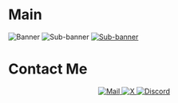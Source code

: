 # Main
<a>
    <img alt="Banner" src="https://github.com/hayfidev/hayfii/blob/main/banner.png">
</a>
<a>
    <img alt="Sub-banner" src="https://github.com/hayfidev/hayfii/blob/main/subbanner.png">
</a>
<a href="https://dsc.gg/hayfi">
    <img alt="Sub-banner" src="https://github.com/hayfidev/hayfii/blob/main/discordserver.png">
</a>

# Contact Me
<p align="center">
    <a href="mailto:hayfilol@pissmail.com">
        <img alt="Mail" src="https://github.com/hayfidev/hayfii/blob/main/mail.png">
    </a>
    <a href="https://twitter.com/hayfiexperience">
        <img alt="X" src="https://github.com/hayfidev/hayfii/blob/main/x.png">
    </a>
    <a href="https://discord.com/users/800285222385614848">
        <img alt="Discord" src="https://github.com/hayfidev/hayfii/blob/main/discord.png">
    </a>
</p>
